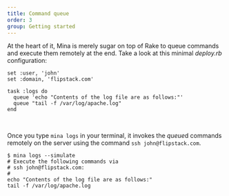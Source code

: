 ```yaml
---
title: Command queue
order: 3
group: Getting started
---
```


At the heart of it, Mina is merely sugar on top of Rake to queue commands
and execute them remotely at the end. Take a look at this minimal *deploy.rb*
configuration:

    set :user, 'john'
    set :domain, 'flipstack.com'

    task :logs do
      queue 'echo "Contents of the log file are as follows:"'
      queue "tail -f /var/log/apache.log"
    end

<br clear='both' />

Once you type `mina logs` in your terminal, it invokes the *queue*d commands
remotely on the server using the command `ssh john@flipstack.com`.

    $ mina logs --simulate
    # Execute the following commands via
    # ssh john@flipstack.com:
    #
    echo "Contents of the log file are as follows:"
    tail -f /var/log/apache.log
